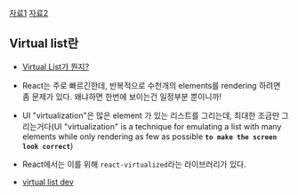 [자료1](https://simsimjae.medium.com/react-virtualized%EC%9D%98-autosizer-bcd7a8c31202)
[자료2](https://www.npmjs.com/package/react-virtual-list)

## Virtual list란
- [Virtual List가 뭔지?](https://medium.com/ingeniouslysimple/building-a-virtualized-list-from-scratch-9225e8bec120)
- React는 주로 빠르긴한데, 반복적으로 수천개의 elements를 rendering 하려면 좀 문제가 있다. 왜냐하면 한번에 보이는건 일정부분 뿐이니까! 
- UI "virtualization"은 많은 element 가 있는 리스트를  그리는데, 최대한 조금만 그리는거다(UI "virtualization" is a technique for emulating a list with many elements while only rendering as few as possible __`to make the screen look correct`__)
- React에서는 이를 위해 `react-virtualized`라는 라이브러리가 있다. 

- [virtual list dev](https://dev.to/rtorr/do-you-know-what-a-virtual-list-is-2e4e?signin=true)